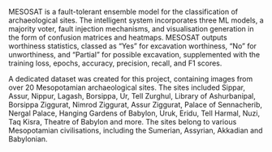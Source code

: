 MESOSAT is a fault-tolerant ensemble model for the classification of archaeological sites. The intelligent system incorporates three ML models, a majority voter, fault injection mechanisms, and visualisation generation in the form of confusion matrices and heatmaps. MESOSAT outputs worthiness statistics, classed as “Yes” for excavation worthiness, “No” for unworthiness, and “Partial” for possible excavation, supplemented with the training loss, epochs, accuracy, precision, recall, and F1 scores. 

A dedicated dataset was created for this project, containing images from over 20 Mesopotamian archaeological sites.
The sites included Sippar, Assur, Nippur, Lagash, Borsippa, Ur, Tell Zurghul, Library of Ashurbanipal, Borsippa Ziggurat, Nimrod Ziggurat, Assur Ziggurat, Palace of Sennacherib, Nergal Palace, Hanging Gardens of Babylon, Uruk, Eridu, Tell Harmal, Nuzi, Taq Kisra, Theatre of Babylon and more. The sites belong to various Mesopotamian civilisations, including the Sumerian, Assyrian, Akkadian and Babylonian. 
